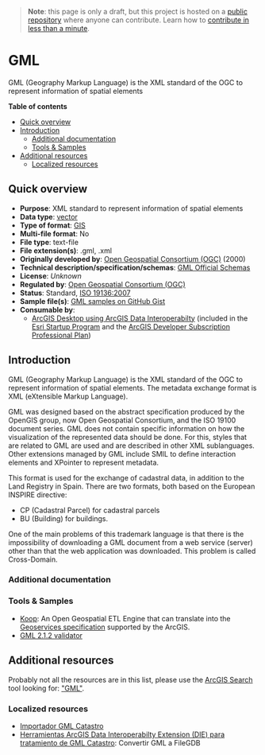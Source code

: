 > **Note**: this page is only a draft, but this project is hosted on a [public repository](https://github.com/hhkaos/awesome-arcgis) where anyone can contribute. Learn how to [contribute in less than a minute](https://github.com/hhkaos/awesome-arcgis/blob/master/CONTRIBUTING.md#contributions).

# GML

GML (Geography Markup Language) is the XML standard of the OGC to represent information of spatial elements

<!-- START doctoc generated TOC please keep comment here to allow auto update -->
<!-- DON'T EDIT THIS SECTION, INSTEAD RE-RUN doctoc TO UPDATE -->
**Table of contents**

- [Quick overview](#quick-overview)
- [Introduction](#introduction)
  - [Additional documentation](#additional-documentation)
  - [Tools & Samples](#tools--samples)
- [Additional resources](#additional-resources)
  - [Localized resources](#localized-resources)

<!-- END doctoc generated TOC please keep comment here to allow auto update -->

## Quick overview

* **Purpose**: XML standard to represent information of spatial elements
* **Data type**: [vector](../../../data-types/vector/README.md)
* **Type of format**: [GIS](../../../data-types/vector/gis/README.md)
* **Multi-file format**: No
* **File type**: text-file
* **File extension(s)**: .gml, .xml
* **Originally developed by**: 	[Open Geospatial Consortium (OGC)](https://en.wikipedia.org/wiki/Open_Geospatial_Consortium) (2000)
* **Technical description/specification/schemas**: [GML Official Schemas](http://www.opengeospatial.org/standards/gml#schemas)
* **License**: *Unknown*
* **Regulated by**: [Open Geospatial Consortium (OGC)](http://www.opengeospatial.org/standards/gml#schemas)
* **Status**: Standard, [ISO 19136:2007](http://www.iso.org/iso/iso_catalogue/catalogue_tc/catalogue_detail.htm?csnumber=32554)
* **Sample file(s)**: [GML samples on GitHub Gist](https://gist.github.com/search?utf8=%E2%9C%93&q=gml+sample)
* **Consumable by**:
    * [ArcGIS Desktop using ArcGIS Data Interoperabilty](https://support.esri.com/en/technical-article/000009150) (included in the [Esri Startup Program](../../../../../esri/startup-program/README.md) and the [ArcGIS Developer Subscription Professional Plan](https://developers.arcgis.com/pricing/))

## Introduction

GML (Geography Markup Language) is the XML standard of the OGC to represent information of spatial elements. The metadata exchange format is XML (eXtensible Markup Language).

GML was designed based on the abstract specification produced by the OpenGIS group, now Open Geospatial Consortium, and the ISO 19100 document series. GML does not contain specific information on how the visualization of the represented data should be done. For this, styles that are related to GML are used and are described in other XML sublanguages. Other extensions managed by GML include SMIL to define interaction elements and XPointer to represent metadata.

This format is used for the exchange of cadastral data, in addition to the Land Registry in Spain.
There are two formats, both based on the European INSPIRE directive:

* CP (Cadastral Parcel) for cadastral parcels
* BU (Building) for buildings.

One of the main problems of this trademark language is that there is the impossibility of downloading a GML document from a web service (server) other than that the web application was downloaded. This problem is called Cross-Domain.

### Additional documentation

### Tools & Samples

* [Koop](../../../../../arcgis/developers/devops/technologies/koop/README.md): An Open Geospatial ETL Engine that can translate into the [Geoservices specification](https://geoservices.github.io/) supported by the ArcGIS.
* [GML 2.1.2 validator](http://cite.opengeospatial.org/test_engine/gml/2.1.2/validator/)


## Additional resources

Probably not all the resources are in this list, please use the [ArcGIS Search](https://esri-es.github.io/arcgis-search/) tool looking for: ["GML"](https://esri-es.github.io/arcgis-search/?search="GML"&utm_campaign=awesome-list&utm_source=awesome-list&utm_medium=page).

### Localized resources

* [Importador GML Catastro](http://www.esri.es/arcgis/soluciones/administracion/conversores-catastro/)
* [Herramientas ArcGIS Data Interoperabilty Extension (DIE) para tratamiento de GML Catastro](https://www.arcgis.com/home/item.html?id=82fcd952418d4adf8703215359c34cc3): Convertir GML a FileGDB
